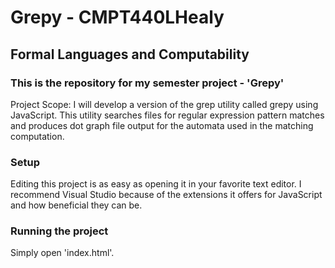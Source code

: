 # Grepy - CMPT440LHealy

## Formal Languages and Computability

### This is the repository for my semester project - 'Grepy'

Project Scope: I will develop a version of the grep utility called grepy using JavaScript. This utility searches files for regular expression pattern matches and produces dot graph file output for the automata used in the matching computation.

### Setup

Editing this project is as easy as opening it in your favorite text editor. I recommend Visual Studio because of the extensions it offers for JavaScript and how beneficial they can be.

### Running the project

Simply open 'index.html'.
